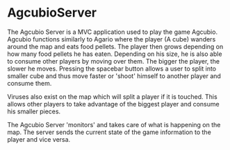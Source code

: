 # AgcubioServer

The Agcubio Server is a MVC application used to play the game Agcubio. Agcubio functions similarly to Agario where the player (A cube) 
wanders around the map and eats food pellets. The player then grows depending on how many food pellets he has eaten. Depending on his size,
he is also able to consume other players by moving over them. The bigger the player, the slower he moves. Pressing the spacebar button 
allows a user to split into smaller cube and thus move faster or 'shoot' himself to another player and consume them.

Viruses also exist on the map which will split a player if it is touched. This allows other players to take advantage of the biggest player
and consume his smaller pieces. 

The Agcubio Server 'monitors' and takes care of what is happening on the map. The server sends the current state of the game information
to the player and vice versa. 
